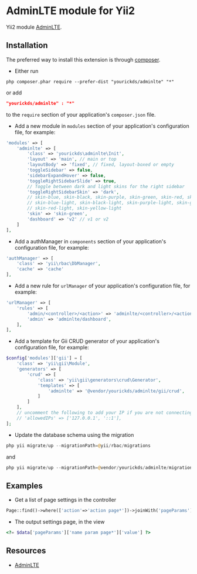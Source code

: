 AdminLTE module for Yii2
==========================
Yii2 module [AdminLTE](https://adminlte.io/).

Installation
------------
The preferred way to install this extension is through [composer](http://getcomposer.org/download/).

* Either run

```
php composer.phar require --prefer-dist "yourickds/adminlte" "*"
```

or add

```json
"yourickds/adminlte" : "*"
```

to the `require` section of your application's `composer.json` file.

* Add a new module in `modules` section of your application's configuration file, for example:

```php
'modules' => [
    'adminlte' => [
        'class' => 'yourickds\adminlte\Init',
        'layout' => 'main', // main or top
        'layoutBody' => 'fixed', // fixed, layout-boxed or empty
        'toggleSidebar' => false,
        'sidebarExpandHover' => false,
        'toggleRightSidebarSlide' => true,
        // Toggle between dark and light skins for the right sidebar
        'toggleRightSidebarSkin' => 'dark', 
        // skin-blue, skin-black, skin-purple, skin-green, skin-red, skin-yellow,
        // skin-blue-light, skin-black-light, skin-purple-light, skin-green-light,
        // skin-red-light, skin-yellow-light
        'skin' => 'skin-green',
        'dashboard' => 'v2' // v1 or v2
    ]
],
```

* Add a authManager in `components` section of your application's configuration file, for example:

```php
'authManager' => [
    'class' => 'yii\rbac\DbManager',
    'cache' => 'cache'
],
```

* Add a new rule for `urlManager` of your application's configuration file, for example:

```php
'urlManager' => [
    'rules' => [
        'admin/<controller>/<action>' => 'adminlte/<controller>/<action>',
        'admin' => 'adminlte/dashboard',
    ],
],
```

* Add a template for Gii CRUD generator of your application's configuration file, for example:

```php  
$config['modules']['gii'] = [
    'class' => 'yii\gii\Module',
    'generators' => [
        'crud' => [
            'class' => 'yii\gii\generators\crud\Generator',
            'templates' => [
                'adminlte' => '@vendor/yourickds/adminlte/gii/crud',
            ]
        ]
    ],
    // uncomment the following to add your IP if you are not connecting from localhost.
    // 'allowedIPs' => ['127.0.0.1', '::1'],
];
```

* Update the database schema using the migration

```php
php yii migrate/up --migrationPath=@yii/rbac/migrations
```

and

```php
php yii migrate/up --migrationPath=@vendor/yourickds/adminlte/migrations
```

Examples
--------

* Get a list of page settings in the controller

```php
Page::find()->where(['action'=>'action page*'])->joinWith('pageParams')->asArray()->one();
```

* The output settings page, in the view
```php
<?= $data['pageParams']['name param page*']['value'] ?>
```

Resources
---------
* [AdminLTE](https://adminlte.io/)
